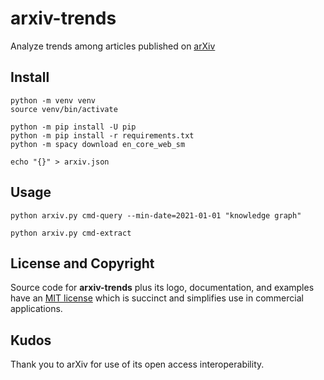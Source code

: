 # arxiv-trends

Analyze trends among articles published on [arXiv](https://arxiv.org/help/api)


## Install

```
python -m venv venv
source venv/bin/activate

python -m pip install -U pip
python -m pip install -r requirements.txt 
python -m spacy download en_core_web_sm

echo "{}" > arxiv.json
```


## Usage

```
python arxiv.py cmd-query --min-date=2021-01-01 "knowledge graph"
```

```
python arxiv.py cmd-extract
```


## License and Copyright

Source code for **arxiv-trends** plus its logo, documentation, and
examples have an [MIT license](https://spdx.org/licenses/MIT.html)
which is succinct and simplifies use in commercial applications.


## Kudos

Thank you to arXiv for use of its open access interoperability.

